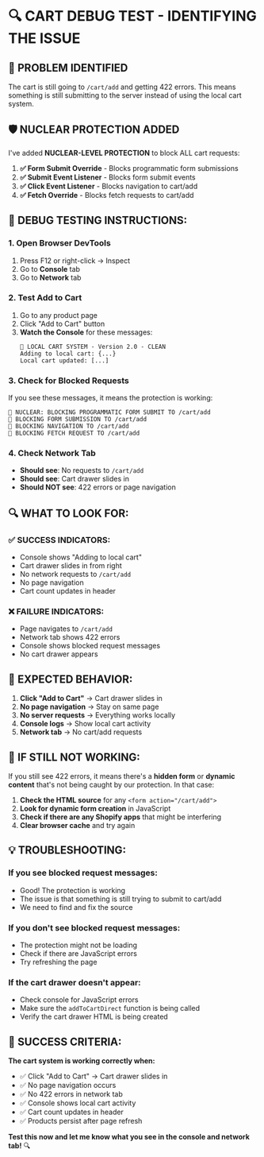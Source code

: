 # 🔍 CART DEBUG TEST - IDENTIFYING THE ISSUE

## 🚨 **PROBLEM IDENTIFIED**

The cart is still going to `/cart/add` and getting 422 errors. This means something is still submitting to the server instead of using the local cart system.

## 🛡️ **NUCLEAR PROTECTION ADDED**

I've added **NUCLEAR-LEVEL PROTECTION** to block ALL cart requests:

1. **✅ Form Submit Override** - Blocks programmatic form submissions
2. **✅ Submit Event Listener** - Blocks form submit events
3. **✅ Click Event Listener** - Blocks navigation to cart/add
4. **✅ Fetch Override** - Blocks fetch requests to cart/add

## 🧪 **DEBUG TESTING INSTRUCTIONS:**

### **1. Open Browser DevTools**
1. Press F12 or right-click → Inspect
2. Go to **Console** tab
3. Go to **Network** tab

### **2. Test Add to Cart**
1. Go to any product page
2. Click "Add to Cart" button
3. **Watch the Console** for these messages:
   ```
   🛒 LOCAL CART SYSTEM - Version 2.0 - CLEAN
   Adding to local cart: {...}
   Local cart updated: [...]
   ```

### **3. Check for Blocked Requests**
If you see these messages, it means the protection is working:
   ```
   🚫 NUCLEAR: BLOCKING PROGRAMMATIC FORM SUBMIT TO /cart/add
   🚫 BLOCKING FORM SUBMISSION TO /cart/add
   🚫 BLOCKING NAVIGATION TO /cart/add
   🚫 BLOCKING FETCH REQUEST TO /cart/add
   ```

### **4. Check Network Tab**
- **Should see**: No requests to `/cart/add`
- **Should see**: Cart drawer slides in
- **Should NOT see**: 422 errors or page navigation

## 🔍 **WHAT TO LOOK FOR:**

### **✅ SUCCESS INDICATORS:**
- Console shows "Adding to local cart"
- Cart drawer slides in from right
- No network requests to `/cart/add`
- No page navigation
- Cart count updates in header

### **❌ FAILURE INDICATORS:**
- Page navigates to `/cart/add`
- Network tab shows 422 errors
- Console shows blocked request messages
- No cart drawer appears

## 🎯 **EXPECTED BEHAVIOR:**

1. **Click "Add to Cart"** → Cart drawer slides in
2. **No page navigation** → Stay on same page
3. **No server requests** → Everything works locally
4. **Console logs** → Show local cart activity
5. **Network tab** → No cart/add requests

## 🚨 **IF STILL NOT WORKING:**

If you still see 422 errors, it means there's a **hidden form** or **dynamic content** that's not being caught by our protection. In that case:

1. **Check the HTML source** for any `<form action="/cart/add">`
2. **Look for dynamic form creation** in JavaScript
3. **Check if there are any Shopify apps** that might be interfering
4. **Clear browser cache** and try again

## 💡 **TROUBLESHOOTING:**

### **If you see blocked request messages:**
- Good! The protection is working
- The issue is that something is still trying to submit to cart/add
- We need to find and fix the source

### **If you don't see blocked request messages:**
- The protection might not be loading
- Check if there are JavaScript errors
- Try refreshing the page

### **If the cart drawer doesn't appear:**
- Check console for JavaScript errors
- Make sure the `addToCartDirect` function is being called
- Verify the cart drawer HTML is being created

## 🎉 **SUCCESS CRITERIA:**

**The cart system is working correctly when:**
- ✅ Click "Add to Cart" → Cart drawer slides in
- ✅ No page navigation occurs
- ✅ No 422 errors in network tab
- ✅ Console shows local cart activity
- ✅ Cart count updates in header
- ✅ Products persist after page refresh

**Test this now and let me know what you see in the console and network tab!** 🔍 